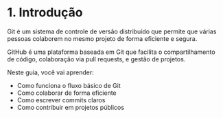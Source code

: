 # 1. Introdução

Git é um sistema de controle de versão distribuído que permite que várias pessoas colaborem no mesmo projeto de forma eficiente e segura.

GitHub é uma plataforma baseada em Git que facilita o compartilhamento de código, colaboração via pull requests, e gestão de projetos.

Neste guia, você vai aprender:
- Como funciona o fluxo básico de Git
- Como colaborar de forma eficiente
- Como escrever commits claros
- Como contribuir em projetos públicos
